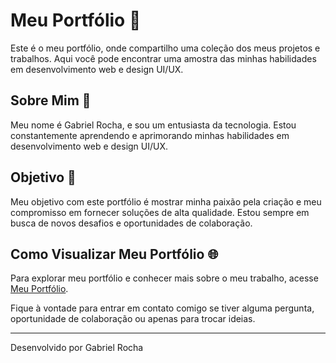 # Meu Portfólio 🚀

Este é o meu portfólio, onde compartilho uma coleção dos meus projetos e trabalhos. Aqui você pode encontrar uma amostra das minhas habilidades em desenvolvimento web e design UI/UX.

## Sobre Mim 📖
Meu nome é Gabriel Rocha, e sou um entusiasta da tecnologia. Estou constantemente aprendendo e aprimorando minhas habilidades em desenvolvimento web e design UI/UX.

## Objetivo 🌟
Meu objetivo com este portfólio é mostrar minha paixão pela criação e meu compromisso em fornecer soluções de alta qualidade. Estou sempre em busca de novos desafios e oportunidades de colaboração.

## Como Visualizar Meu Portfólio 🌐
Para explorar meu portfólio e conhecer mais sobre o meu trabalho, acesse [Meu Portfólio](https://gabrielrochafc.github.io/gabriel-rocha-portfolio).

Fique à vontade para entrar em contato comigo se tiver alguma pergunta, oportunidade de colaboração ou apenas para trocar ideias.

---

Desenvolvido por Gabriel Rocha

